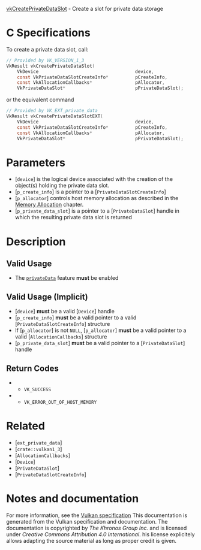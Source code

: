 [vkCreatePrivateDataSlot](https://www.khronos.org/registry/vulkan/specs/1.3-extensions/man/html/vkCreatePrivateDataSlot.html) - Create a slot for private data storage

# C Specifications
To create a private data slot, call:
```c
// Provided by VK_VERSION_1_3
VkResult vkCreatePrivateDataSlot(
    VkDevice                                    device,
    const VkPrivateDataSlotCreateInfo*          pCreateInfo,
    const VkAllocationCallbacks*                pAllocator,
    VkPrivateDataSlot*                          pPrivateDataSlot);
```
or the equivalent command
```c
// Provided by VK_EXT_private_data
VkResult vkCreatePrivateDataSlotEXT(
    VkDevice                                    device,
    const VkPrivateDataSlotCreateInfo*          pCreateInfo,
    const VkAllocationCallbacks*                pAllocator,
    VkPrivateDataSlot*                          pPrivateDataSlot);
```

# Parameters
- [`device`] is the logical device associated with the creation of the object(s) holding the private data slot.
- [`p_create_info`] is a pointer to a [`PrivateDataSlotCreateInfo`]
- [`p_allocator`] controls host memory allocation as described in the [Memory Allocation](https://www.khronos.org/registry/vulkan/specs/1.3-extensions/html/vkspec.html#memory-allocation) chapter.
- [`p_private_data_slot`] is a pointer to a [`PrivateDataSlot`] handle in which the resulting private data slot is returned

# Description
## Valid Usage
-    The [`privateData`](https://www.khronos.org/registry/vulkan/specs/1.3-extensions/html/vkspec.html#features-privateData) feature  **must**  be enabled

## Valid Usage (Implicit)
-  [`device`] **must**  be a valid [`Device`] handle
-  [`p_create_info`] **must**  be a valid pointer to a valid [`PrivateDataSlotCreateInfo`] structure
-    If [`p_allocator`] is not `NULL`, [`p_allocator`] **must**  be a valid pointer to a valid [`AllocationCallbacks`] structure
-  [`p_private_data_slot`] **must**  be a valid pointer to a [`PrivateDataSlot`] handle

## Return Codes
*   - `VK_SUCCESS` 
*   - `VK_ERROR_OUT_OF_HOST_MEMORY`

# Related
- [`ext_private_data`]
- [`crate::vulkan1_3`]
- [`AllocationCallbacks`]
- [`Device`]
- [`PrivateDataSlot`]
- [`PrivateDataSlotCreateInfo`]

# Notes and documentation
For more information, see the [Vulkan specification](https://www.khronos.org/registry/vulkan/specs/1.3-extensions/html/vkspec.html)
This documentation is generated from the Vulkan specification and documentation.
The documentation is copyrighted by *The Khronos Group Inc.* and is licensed under *Creative Commons Attribution 4.0 International*.
his license explicitely allows adapting the source material as long as proper credit is given.
        